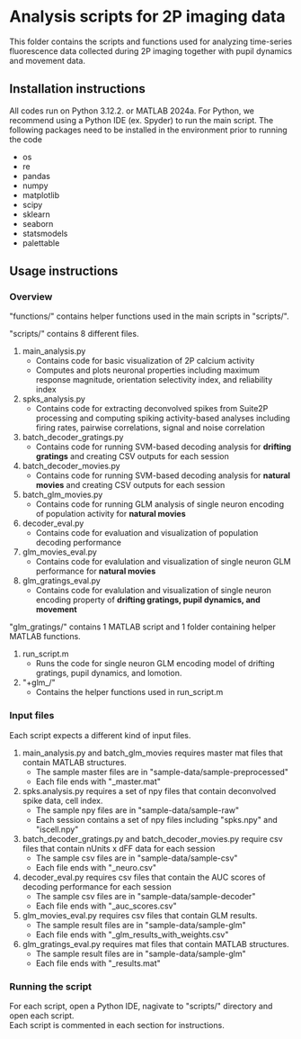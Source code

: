 # Analysis scripts for 2P imaging data
This folder contains the scripts and functions used for analyzing time-series fluorescence data collected during 2P imaging together with pupil dynamics and movement data.

## Installation instructions
All codes run on Python 3.12.2. or MATLAB 2024a.
For Python, we recommend using a Python IDE (ex. Spyder) to run the main script. 
The following packages need to be installed in the environment prior to running the code
- os
- re
- pandas
- numpy
- matplotlib
- scipy
- sklearn
- seaborn
- statsmodels
- palettable

## Usage instructions 

### Overview 
"functions/" contains helper functions used in the main scripts in "scripts/".  


"scripts/" contains 8 different files.
1. main_analysis.py
   - Contains code for basic visualization of 2P calcium activity 
   - Computes and plots neuronal properties including maximum response magnitude, orientation selectivity index, and reliability index 
2. spks_analysis.py
   - Contains code for extracting deconvolved spikes from Suite2P processing and computing spiking activity-based analyses including firing rates, pairwise correlations, signal and noise correlation
3. batch_decoder_gratings.py
   - Contains code for running SVM-based decoding analysis for **drifting gratings** and creating CSV outputs for each session
4. batch_decoder_movies.py
   - Contains code for running SVM-based decoding analysis for **natural movies** and creating CSV outputs for each session
5. batch_glm_movies.py
   - Contains code for running GLM analysis of single neuron encoding of population activity for **natural movies**
6. decoder_eval.py
   - Contains code for evaluation and visualization of population decoding performance
7. glm_movies_eval.py
   - Contains code for evalulation and visualization of single neuron GLM performance for **natural movies**
8. glm_gratings_eval.py
   - Contains code for evalulation and visualization of single neuron encoding property of **drifting gratings, pupil dynamics, and movement**


"glm_gratings/" contains 1 MATLAB script and 1 folder containing helper MATLAB functions.
1. run_script.m
   - Runs the code for single neuron GLM encoding model of drifting gratings, pupil dynamics, and lomotion.
2. "+glm_/"
   - Contains the helper functions used in run_script.m

### Input files
Each script expects a different kind of input files.
1. main_analysis.py and batch_glm_movies requires master mat files that contain MATLAB structures.
   - The sample master files are in "sample-data/sample-preprocessed"
   - Each file ends with "_master.mat"
2. spks.analysis.py requires a set of npy files that contain deconvolved spike data, cell index.
   - The sample npy files are in "sample-data/sample-raw"
   - Each session contains a set of npy files including "spks.npy" and "iscell.npy" 
3. batch_decoder_gratings.py and batch_decoder_movies.py require csv files that contain nUnits x dFF data for each session
   - The sample csv files are in "sample-data/sample-csv"
   - Each file ends with "_neuro.csv"
5. decoder_eval.py requires csv files that contain the AUC scores of decoding performance for each session
   - The sample csv files are in "sample-data/sample-decoder"
   - Each file ends with "_auc_scores.csv"
6. glm_movies_eval.py requires csv files that contain GLM results.
   - The sample result files are in "sample-data/sample-glm"
   - Each file ends with "_glm_results_with_weights.csv"
7. glm_gratings_eval.py requires mat files that contain MATLAB structures. 
   - The sample result files are in "sample-data/sample-glm"
   - Each file ends with "_results.mat"

### Running the script
For each script, open a Python IDE, nagivate to "scripts/" directory and open each script.  
Each script is commented in each section for instructions. 

